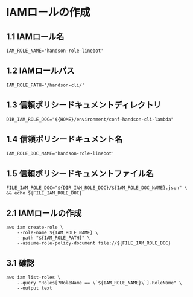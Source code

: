 # IAMロールの作成

## 1.1 IAMロール名
    IAM_ROLE_NAME='handson-role-linebot'

## 1.2 IAMロールパス
    IAM_ROLE_PATH='/handson-cli/'

## 1.3 信頼ポリシードキュメントディレクトリ
    DIR_IAM_ROLE_DOC="${HOME}/environment/conf-handson-cli-lambda"

## 1.4 信頼ポリシードキュメント名
    IAM_ROLE_DOC_NAME='handson-role-linebot'

## 1.5 信頼ポリシードキュメントファイル名
    FILE_IAM_ROLE_DOC="${DIR_IAM_ROLE_DOC}/${IAM_ROLE_DOC_NAME}.json" \
    && echo ${FILE_IAM_ROLE_DOC}

## 2.1 IAMロールの作成
    aws iam create-role \
        --role-name ${IAM_ROLE_NAME} \
        --path "${IAM_ROLE_PATH}" \
        --assume-role-policy-document file://${FILE_IAM_ROLE_DOC}

## 3.1 確認
    aws iam list-roles \
        --query "Roles[?RoleName == \`${IAM_ROLE_NAME}\`].RoleName" \
        --output text